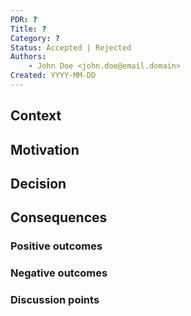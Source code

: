 ```yaml
---
PDR: ?
Title: ?
Category: ?
Status: Accepted | Rejected
Authors:
    - John Doe <john.doe@email.domain>
Created: YYYY-MM-DD
---
```


<!-- Existing categories:
- Process    | Create a new way of working within PRAGMA
- Policy     | Creates a rule that all PRAGMA maintainers must abide by
- Guidelines | Recommendations of best practices for PRAGMA maintainers
--->

## Context
<!-- Provide context, explain where the decision came from-->

## Motivation
<!-- Why it's necessary to make that decision. -->

## Decision
<!-- Clarify the content of the decision by explaining its scope of application with sufficient details to be self-explanatory. -->

## Consequences
<!-- Describe the result/consequences of applying that decision; both positive and negative outcomes. -->
<!-- If category is a Policy, describe how to measure the application of the policy on a project (qualitative or quantitative) by using metrics that can be understood by any internet user. -->
### Positive outcomes

### Negative outcomes

### Discussion points
<!-- Summarizes, a posteriori, the major discussion points that gravitates around the decision -->
